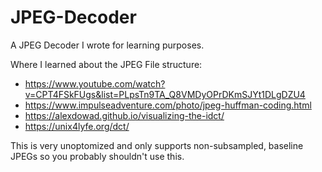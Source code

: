 # JPEG-Decoder
A JPEG Decoder I wrote for learning purposes.

Where I learned about the JPEG File structure:
* https://www.youtube.com/watch?v=CPT4FSkFUgs&list=PLpsTn9TA_Q8VMDyOPrDKmSJYt1DLgDZU4
* https://www.impulseadventure.com/photo/jpeg-huffman-coding.html
* https://alexdowad.github.io/visualizing-the-idct/
* https://unix4lyfe.org/dct/

This is very unoptomized and only supports non-subsampled, baseline JPEGs so you probably shouldn't use this.
